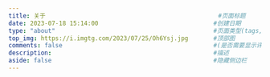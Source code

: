 ```yaml
---
title: 关于						 						 #页面标题
date: 2023-07-18 15:14:00								 #创建日期
type: "about"											 #页面类型(tags,link,categories)
top_img: https://i.imgtg.com/2023/07/25/Oh6Ysj.jpg       #顶部图
comments: false         		 						 #(是否需要显示评论，默认true)
description:            		 						 #描述
aside: false            		 						 #隐藏侧边栏
---
```

